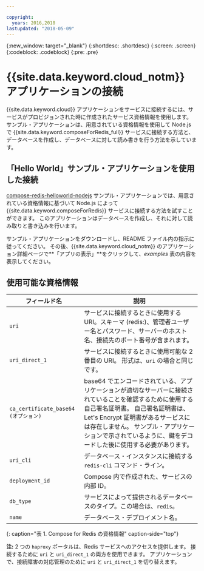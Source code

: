 ```yaml
---

copyright:
  years: 2016,2018
lastupdated: "2018-05-09"
---
```


{:new_window: target="_blank"}
{:shortdesc: .shortdesc}
{:screen: .screen}
{:codeblock: .codeblock}
{:pre: .pre}

# {{site.data.keyword.cloud_notm}} アプリケーションの接続

{{site.data.keyword.cloud}} アプリケーションをサービスに接続するには、サービスがプロビジョンされた時に作成されたサービス資格情報を使用します。 サンプル・アプリケーションは、用意されている資格情報を使用して Node.js で {{site.data.keyword.composeForRedis_full}} サービスに接続する方法と、データベースを作成し、データベースに対して読み書きを行う方法を示しています。

## 「Hello World」サンプル・アプリケーションを使用した接続

[compose-redis-helloworld-nodejs](https://github.com/IBM-Bluemix/compose-redis-helloworld-nodejs) サンプル・アプリケーションでは、用意されている資格情報に基づいて Node.js によって {{site.data.keyword.composeForRedis}} サービスに接続する方法を試すことができます。 このアプリケーションはデータベースを作成し、それに対して読み取りと書き込みを行います。

サンプル・アプリケーションをダウンロードし、README ファイル内の指示に従ってください。 その後、{{site.data.keyword.cloud_notm}} のアプリケーション詳細ページで**「アプリの表示」**をクリックして、*examples* 表の内容を表示してください。

## 使用可能な資格情報

フィールド名|説明
----------|-----------
`uri`|サービスに接続するときに使用する URI。スキーマ (redis:)、管理者ユーザー名とパスワード、サーバーのホスト名、接続先のポート番号が含まれます。
`uri_direct_1`|サービスに接続するときに使用可能な 2 番目の URI。 形式は、`uri` の場合と同じです。
`ca_certificate_base64` `(オプション)`|base64 でエンコードされている、アプリケーションが適切なサーバーに接続されていることを確認するために使用する自己署名証明書。 自己署名証明書は、Let's Encrypt 証明書があるサービスには存在しません。 サンプル・アプリケーションで示されているように、鍵をデコードした後に使用する必要があります。
`uri_cli`|データベース・インスタンスに接続する `redis-cli` コマンド・ライン。
`deployment_id`|Compose 内で作成された、サービスの内部 ID。
`db_type`|サービスによって提供されるデータベースのタイプ。この場合は、`redis`。
`name`|データベース・デプロイメント名。
{: caption="表 1. Compose for Redis の資格情報" caption-side="top"}

**注:** 2 つの `haproxy` ポータルは、Redis サービスへのアクセスを提供します。 接続するために `uri` と `uri_direct_1` の両方を使用できます。 アプリケーションで、接続障害の対応管理のために `uri` と `uri_direct_1` を切り替えます。
